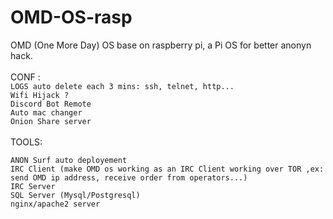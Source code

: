 # OMD-OS-rasp
OMD (One More Day) OS base on raspberry pi, a Pi OS for better anonyn hack.<br>
<br>
CONF : <br>
```LOGS auto delete each 3 mins: ssh, telnet, http...```<br>
```Wifi Hijack ?```<br>
```Discord Bot Remote```<br>
```Auto mac changer```<br>
```Onion Share server```<br>
<br>
TOOLS:<br>

```ANON Surf auto deployement```<br>
```IRC Client (make OMD os working as an IRC Client working over TOR ,ex: send OMD ip address, receive order from operators...)```<br>
```IRC Server```<br>
```SQL Server (Mysql/Postgresql)```<br>
```nginx/apache2 server```<br>
